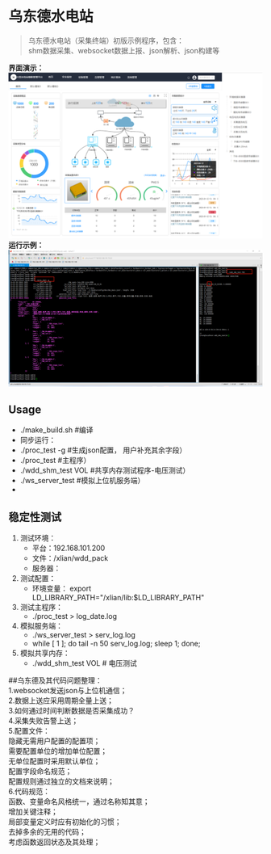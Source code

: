 # 乌东德水电站
> 乌东德水电站（采集终端）初版示例程序，包含：          
>  shm数据采集、websocket数据上报、json解析、json构建等
> 

**界面演示：**
![界面演示](4.Document/Image/ui_show.png)
**运行示例：**
![运行示例](4.Document/Image/wdd_run.png)


## Usage
* ./make_build.sh  #编译
* 同步运行： 
* ./proc_test -g  #生成json配置， 用户补充其余字段）
* ./proc_test #主程序）
* ./wdd_shm_test VOL  #共享内存测试程序-电压测试）
* ./ws_server_test #模拟上位机服务端）
* 

## 稳定性测试
1. 测试环境： 
    * 平台：192.168.101.200
    * 文件：/xlian/wdd_pack
    * 服务器： 
2. 测试配置：
    * 环境变量： export LD_LIBRARY_PATH="/xlian/lib:$LD_LIBRARY_PATH"
3. 测试主程序：
    * ./proc_test > log_date.log
4. 模拟服务端：
    * ./ws_server_test > serv_log.log
    * while [ 1 ]; do tail -n 50 serv_log.log; sleep 1; done;
5. 模拟共享内存：
    * ./wdd_shm_test VOL        # 电压测试

##乌东德及其代码问题整理：    
1.websocket发送json与上位机通信；   
2.数据上送应采用周期全量上送；  
3.如何通过时间判断数据是否采集成功？    
4.采集失败告警上送；    
5.配置文件：    
        隐藏无需用户配置的配置项；  
        需要配置单位的增加单位配置；    
        无单位配置时采用默认单位；  
        配置字段命名规范；  
        配置规则通过独立的文档来说明；  
6.代码规范：    
        函数、变量命名风格统一，通过名称知其意；    
        增加关键注释；  
        局部变量定义时应有初始化的习惯；    
        去掉多余的无用的代码；  
        考虑函数返回状态及其处理；  





